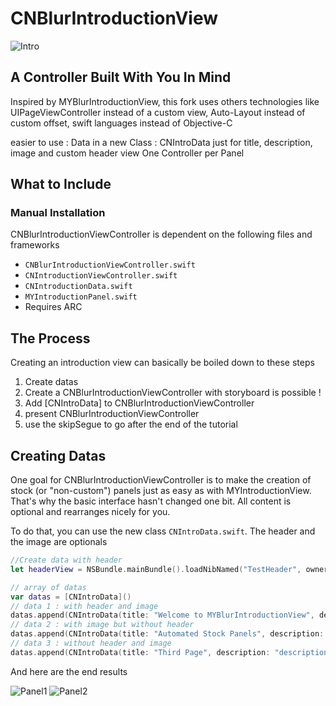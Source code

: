 CNBlurIntroductionView
======================


![Intro](https://raw.github.com/zarghol/MYBlurIntroductionView/master/Resources/Images/MYBlurIntroductionView.gif)

## A Controller Built With You In Mind

Inspired by MYBlurIntroductionView, this fork uses others technologies like UIPageViewController instead of a custom view, Auto-Layout instead of custom offset, swift languages instead of Objective-C

easier to use : 
Data in a new Class : CNIntroData just for title, description, image and custom header view
One Controller per Panel


## What to Include

### Manual Installation

CNBlurIntroductionViewController is dependent on the following files and frameworks
* <code>CNBlurIntroductionViewController.swift</code>
* <code>CNIntroductionViewController.swift</code>
* <code>CNIntroductionData.swift</code>
* <code>MYIntroductionPanel.swift</code>
* Requires ARC

## The Process

Creating an introduction view can basically be boiled down to these steps

1. Create datas
2. Create a CNBlurIntroductionViewController with storyboard is possible !
3. Add [CNIntroData] to CNBlurIntroductionViewController
4. present CNBlurIntroductionViewController
5. use the skipSegue to go after the end of the tutorial

## Creating Datas

One goal for CNBlurIntroductionViewController is to make the creation of stock (or "non-custom") panels just as easy as with MYIntroductionView. That's why the basic interface hasn't changed one bit. All content is optional and rearranges nicely for you.

To do that, you can use the new class <code>CNIntroData.swift</code>.
The header and the image are optionals

```swift
//Create data with header
let headerView = NSBundle.mainBundle().loadNibNamed("TestHeader", owner: nil, options: nil)[0] as UIView

// array of datas
var datas = [CNIntroData]()
// data 1 : with header and image
datas.append(CNIntroData(title: "Welcome to MYBlurIntroductionView", description: "MYBlurIntroductionView is a powerful platform for building app introductions and tutorials. Built on the MYIntroductionView core, this revamped version has been reengineered for beauty and greater developer control.", header: headerView, image: UIImage(named: "HeaderImage")!))
// data 2 : with image but without header
datas.append(CNIntroData(title: "Automated Stock Panels", description: "Need a quick-and-dirty solution for your app introduction? MYBlurIntroductionView comes with customizable stock panels that make writing an introduction a walk in the park. Stock panels come with optional blurring (iOS 7) and background image. A full panel is just one method away!", image: UIImage(named: "ForkImage.png")!))
// data 3 : without header and image
datas.append(CNIntroData(title: "Third Page", description: "description 3", image: UIImage()))

```

And here are the end results

![Panel1](https://raw.github.com/zarghol/MYBlurIntroductionView/master/Resources/Images/iOS%20Simulator%20Screen%20shot%20Oct%2017,%202013%203.09.52%20PM.png)
![Panel2](https://raw.github.com/zarghol/MYBlurIntroductionView/master/Resources/Images/iOS%20Simulator%20Screen%20shot%20Oct%2017,%202013%203.09.56%20PM.png)

